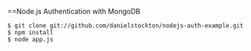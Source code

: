 ==Node.js Authentication with MongoDB

    $ git clone git://github.com/danielstockton/nodejs-auth-example.git
    $ npm install
    $ node app.js
